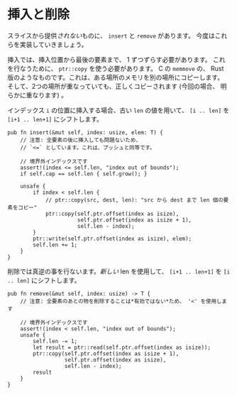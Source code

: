 <!--
# Insert and Remove
-->

# 挿入と削除

<!--
Something *not* provided by slice is `insert` and `remove`, so let's do those
next.
-->

スライスから提供*されない*ものに、 `insert` と `remove` があります。
今度はこれらを実装していきましょう。

<!--
Insert needs to shift all the elements at the target index to the right by one.
To do this we need to use `ptr::copy`, which is our version of C's `memmove`.
This copies some chunk of memory from one location to another, correctly
handling the case where the source and destination overlap (which will
definitely happen here).
-->

挿入では、挿入位置から最後の要素まで、 1 ずつずらす必要があります。
これを行なうために、 `ptr::copy` を使う必要があります。 C の `memmove` の、
Rust 版のようなものです。これは、ある場所のメモリを別の場所にコピーします。
そして、2つの場所が重なっていても、正しくコピーされます (今回の場合、
明らかに重なります) 。

<!--
If we insert at index `i`, we want to shift the `[i .. len]` to `[i+1 .. len+1]`
using the old len.
-->

インデックス `i` の位置に挿入する場合、古い `len` の値を用いて、
`[i .. len]` を `[i+1 .. len+1]` にシフトします。

```rust,ignore
pub fn insert(&mut self, index: usize, elem: T) {
    // 注意: 全要素の後に挿入しても問題ないため、
    // `<=` としています。これは、プッシュと同等です。

    // 境界外インデックスです
    assert!(index <= self.len, "index out of bounds");
    if self.cap == self.len { self.grow(); }

    unsafe {
        if index < self.len {
            // ptr::copy(src, dest, len): "src から dest まで len 個の要素をコピー"
            ptr::copy(self.ptr.offset(index as isize),
                      self.ptr.offset(index as isize + 1),
                      self.len - index);
        }
        ptr::write(self.ptr.offset(index as isize), elem);
        self.len += 1;
    }
}
```

<!--
Remove behaves in the opposite manner. We need to shift all the elements from
`[i+1 .. len + 1]` to `[i .. len]` using the *new* len.
-->

削除では真逆の事を行ないます。*新しい* len を使用して、
`[i+1 .. len+1]` を `[i .. len]` にシフトします。

```rust,ignore
pub fn remove(&mut self, index: usize) -> T {
    // 注意: 全要素のあとの物を削除することは*有効ではない*ため、 '<' を使用します

    // 境界外インデックスです
    assert!(index < self.len, "index out of bounds");
    unsafe {
        self.len -= 1;
        let result = ptr::read(self.ptr.offset(index as isize));
        ptr::copy(self.ptr.offset(index as isize + 1),
                  self.ptr.offset(index as isize),
                  self.len - index);
        result
    }
}
```
